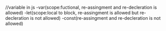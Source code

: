 //variable in js
-var(scope:fuctional, re-assingment and re-decleration is allowed)
-let(scope:local to block, re-assingment is allowed but  re-decleration is not allowed)
-const(re-assingment and re-decleration is not allowed)
